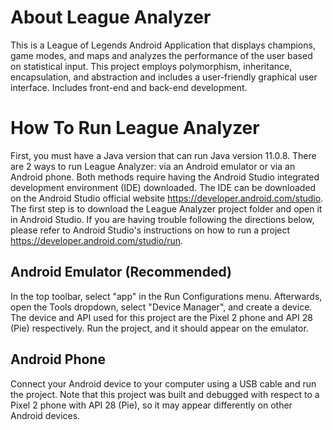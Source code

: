 # About League Analyzer
This is a League of Legends Android Application that displays champions, game modes, and maps and analyzes the performance of the user based on statistical input. This project employs polymorphism, inheritance, encapsulation, and abstraction and includes a user-friendly graphical user interface. Includes front-end and back-end development.
# How To Run League Analyzer
First, you must have a Java version that can run Java version 11.0.8. There are 2 ways to run League Analyzer: via an Android emulator or via an Android phone. Both methods require having the Android Studio integrated development environment (IDE) downloaded. The IDE can be downloaded on the Android Studio official website https://developer.android.com/studio. The first step is to download the League Analyzer project folder and open it in Android Studio. If you are having trouble following the directions below, please refer to Android Studio's instructions on how to run a project https://developer.android.com/studio/run.
## Android Emulator (Recommended)
In the top toolbar, select "app" in the Run Configurations menu. Afterwards, open the Tools dropdown, select "Device Manager", and create a device. The device and API used for this project are the Pixel 2 phone and API 28 (Pie) respectively. Run the project, and it should appear on the emulator.
## Android Phone
Connect your Android device to your computer using a USB cable and run the project. Note that this project was built and debugged with respect to a Pixel 2 phone with API 28 (Pie), so it may appear differently on other Android devices.
